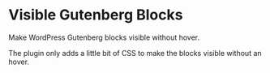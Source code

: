 # Visible Gutenberg Blocks

Make WordPress Gutenberg blocks visible without hover.

The plugin only adds a little bit of CSS to make the blocks visible without an hover.